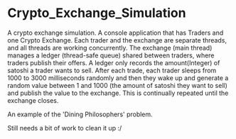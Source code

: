 # Crypto_Exchange_Simulation
A crypto exchange simulation. A console application that has Traders and one Crypto Exchange. Each trader and the exchange are separate threads, and all threads are working concurrently. The exchange (main thread) manages a ledger (thread-safe queue) shared between traders, where traders publish their offers. A ledger only records the amount(Integer) of satoshi a trader wants to sell. After each trade, each trader sleeps from 1000 to 3000 milliseconds randomly and then they wake up and generate a random value between 1 and 1000 (the amount of satoshi they want to sell) and publish the value to the exchange. This is continually repeated until the exchange closes.


An example of the 'Dining Philosophers' problem.


Still needs a bit of work to clean it up :/
